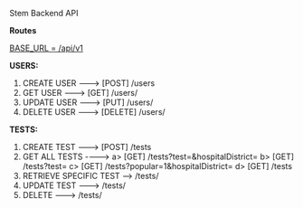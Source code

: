 Stem Backend API

<b>Routes</b>

<u>BASE_URL = /api/v1</u>

<b>USERS:</b>
1) CREATE USER ---> [POST] /users
2) GET USER ---> [GET] /users/<userUid>
3) UPDATE USER ---> [PUT] /users/<userUid>
4) DELETE USER ---> [DELETE] /users/<userUid>

<b>TESTS:</b>
1) CREATE TEST ---> [POST] /tests
2) GET ALL TESTS ---->
    a> [GET] /tests?test=<testName>&hospitalDistrict=<cityName>
    b> [GET] /tests?test=<testName>
    c> [GET] /tests?popular=1&hospitalDistrict=<cityName>
    d> [GET] /tests
3) RETRIEVE SPECIFIC TEST --> /tests/<testId>
4) UPDATE TEST ---> /tests/<testId>
5) DELETE ---> /tests/<testId>
